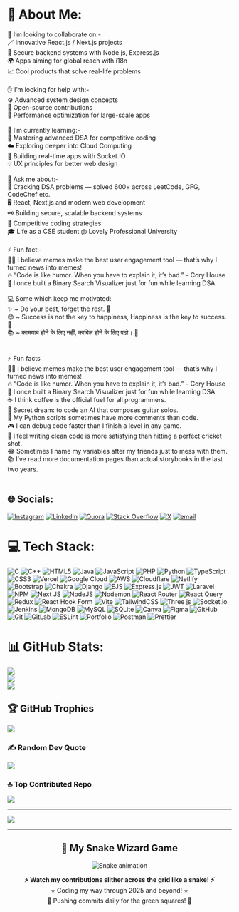 # 💫 About Me:
🤝 I’m looking to collaborate on:-<br>🪄 Innovative React.js / Next.js projects<br>🔐 Secure backend systems with Node.js, Express.js<br>🌍 Apps aiming for global reach with i18n<br>📈 Cool products that solve real-life problems<br><br>✋ I’m looking for help with:-<br>⚙️ Advanced system design concepts<br>🧩 Open-source contributions<br>🚀 Performance optimization for large-scale apps<br><br>🌱 I’m currently learning:-<br>🧠 Mastering advanced DSA for competitive coding<br>☁️ Exploring deeper into Cloud Computing<br>🔌 Building real-time apps with Socket.IO<br>💡 UX principles for better web design<br><br>💬 Ask me about:-<br>🧩 Cracking DSA problems — solved 600+ across LeetCode, GFG, CodeChef etc.<br>🖥️ React, Next.js and modern web development<br>🗝️ Building secure, scalable backend systems<br>👾 Competitive coding strategies<br>🎓 Life as a CSE student @ Lovely Professional University<br><br>⚡ Fun fact:-<br>👨‍💻 I believe memes make the best user engagement tool — that’s why I turned news into memes!<br>🔥 “Code is like humor. When you have to explain it, it’s bad.” – Cory House<br>🧩 I once built a Binary Search Visualizer just for fun while learning DSA.<br><br>💻 Some which keep me motivated:<br>✨ ~ Do your best, forget the rest. 💪<br>😊 ~ Success is not the key to happiness, Happiness is the key to success. 🔑<br>📚 ~ कामयाब होने के लिए नहीं, काबिल होने के लिए पढो। 🚀<br><br><br>⚡ Fun facts<br>👨‍💻 I believe memes make the best user engagement tool — that’s why I turned news into memes!<br>🔥 “Code is like humor. When you have to explain it, it’s bad.” – Cory House<br>🧩 I once built a Binary Search Visualizer just for fun while learning DSA.<br>☕ I think coffee is the official fuel for all programmers.<br>🎸 Secret dream: to code an AI that composes guitar solos.<br>🐍 My Python scripts sometimes have more comments than code.<br>🎮 I can debug code faster than I finish a level in any game.<br>🚀 I feel writing clean code is more satisfying than hitting a perfect cricket shot.<br>😂 Sometimes I name my variables after my friends just to mess with them.<br>📚 I’ve read more documentation pages than actual storybooks in the last two years.<br><br>


## 🌐 Socials:
[![Instagram](https://img.shields.io/badge/Instagram-%23E4405F.svg?logo=Instagram&logoColor=white)](https://instagram.com/https://www.instagram.com/siddharth_12017/?hl=en) [![LinkedIn](https://img.shields.io/badge/LinkedIn-%230077B5.svg?logo=linkedin&logoColor=white)](https://linkedin.com/in/https://www.linkedin.com/in/siddharthshiv1201/) [![Quora](https://img.shields.io/badge/Quora-%23B92B27.svg?logo=Quora&logoColor=white)](https://quora.com/profile/https://www.quora.com/profile/Siddharth-Shiv-3) [![Stack Overflow](https://img.shields.io/badge/-Stackoverflow-FE7A16?logo=stack-overflow&logoColor=white)](https://stackoverflow.com/users/https://stackoverflow.com/users/20758434/siddharth-shiv) [![X](https://img.shields.io/badge/X-black.svg?logo=X&logoColor=white)](https://x.com/https://x.com/Shiv12Siddharth)  [![email](https://img.shields.io/badge/Email-D14836?logo=gmail&logoColor=white)](mailto:shivsiddharth1201@gmail.com) 

# 💻 Tech Stack:
![C](https://img.shields.io/badge/c-%2300599C.svg?style=for-the-badge&logo=c&logoColor=white) ![C++](https://img.shields.io/badge/c++-%2300599C.svg?style=for-the-badge&logo=c%2B%2B&logoColor=white) ![HTML5](https://img.shields.io/badge/html5-%23E34F26.svg?style=for-the-badge&logo=html5&logoColor=white) ![Java](https://img.shields.io/badge/java-%23ED8B00.svg?style=for-the-badge&logo=openjdk&logoColor=white) ![JavaScript](https://img.shields.io/badge/javascript-%23323330.svg?style=for-the-badge&logo=javascript&logoColor=%23F7DF1E) ![PHP](https://img.shields.io/badge/php-%23777BB4.svg?style=for-the-badge&logo=php&logoColor=white) ![Python](https://img.shields.io/badge/python-3670A0?style=for-the-badge&logo=python&logoColor=ffdd54) ![TypeScript](https://img.shields.io/badge/typescript-%23007ACC.svg?style=for-the-badge&logo=typescript&logoColor=white) ![CSS3](https://img.shields.io/badge/css3-%231572B6.svg?style=for-the-badge&logo=css3&logoColor=white) ![Vercel](https://img.shields.io/badge/vercel-%23000000.svg?style=for-the-badge&logo=vercel&logoColor=white) ![Google Cloud](https://img.shields.io/badge/GoogleCloud-%234285F4.svg?style=for-the-badge&logo=google-cloud&logoColor=white) ![AWS](https://img.shields.io/badge/AWS-%23FF9900.svg?style=for-the-badge&logo=amazon-aws&logoColor=white) ![Cloudflare](https://img.shields.io/badge/Cloudflare-F38020?style=for-the-badge&logo=Cloudflare&logoColor=white) ![Netlify](https://img.shields.io/badge/netlify-%23000000.svg?style=for-the-badge&logo=netlify&logoColor=#00C7B7) ![Bootstrap](https://img.shields.io/badge/bootstrap-%238511FA.svg?style=for-the-badge&logo=bootstrap&logoColor=white) ![Chakra](https://img.shields.io/badge/chakra-%234ED1C5.svg?style=for-the-badge&logo=chakraui&logoColor=white) ![Django](https://img.shields.io/badge/django-%23092E20.svg?style=for-the-badge&logo=django&logoColor=white) ![EJS](https://img.shields.io/badge/ejs-%23B4CA65.svg?style=for-the-badge&logo=ejs&logoColor=black) ![Express.js](https://img.shields.io/badge/express.js-%23404d59.svg?style=for-the-badge&logo=express&logoColor=%2361DAFB) ![JWT](https://img.shields.io/badge/JWT-black?style=for-the-badge&logo=JSON%20web%20tokens) ![Laravel](https://img.shields.io/badge/laravel-%23FF2D20.svg?style=for-the-badge&logo=laravel&logoColor=white) ![NPM](https://img.shields.io/badge/NPM-%23CB3837.svg?style=for-the-badge&logo=npm&logoColor=white) ![Next JS](https://img.shields.io/badge/Next-black?style=for-the-badge&logo=next.js&logoColor=white) ![NodeJS](https://img.shields.io/badge/node.js-6DA55F?style=for-the-badge&logo=node.js&logoColor=white) ![Nodemon](https://img.shields.io/badge/NODEMON-%23323330.svg?style=for-the-badge&logo=nodemon&logoColor=%BBDEAD) ![React Router](https://img.shields.io/badge/React_Router-CA4245?style=for-the-badge&logo=react-router&logoColor=white) ![React Query](https://img.shields.io/badge/-React%20Query-FF4154?style=for-the-badge&logo=react%20query&logoColor=white) ![Redux](https://img.shields.io/badge/redux-%23593d88.svg?style=for-the-badge&logo=redux&logoColor=white) ![React Hook Form](https://img.shields.io/badge/React%20Hook%20Form-%23EC5990.svg?style=for-the-badge&logo=reacthookform&logoColor=white) ![Vite](https://img.shields.io/badge/vite-%23646CFF.svg?style=for-the-badge&logo=vite&logoColor=white) ![TailwindCSS](https://img.shields.io/badge/tailwindcss-%2338B2AC.svg?style=for-the-badge&logo=tailwind-css&logoColor=white) ![Three js](https://img.shields.io/badge/threejs-black?style=for-the-badge&logo=three.js&logoColor=white) ![Socket.io](https://img.shields.io/badge/Socket.io-black?style=for-the-badge&logo=socket.io&badgeColor=010101) ![Jenkins](https://img.shields.io/badge/jenkins-%232C5263.svg?style=for-the-badge&logo=jenkins&logoColor=white) ![MongoDB](https://img.shields.io/badge/MongoDB-%234ea94b.svg?style=for-the-badge&logo=mongodb&logoColor=white) ![MySQL](https://img.shields.io/badge/mysql-4479A1.svg?style=for-the-badge&logo=mysql&logoColor=white) ![SQLite](https://img.shields.io/badge/sqlite-%2307405e.svg?style=for-the-badge&logo=sqlite&logoColor=white) ![Canva](https://img.shields.io/badge/Canva-%2300C4CC.svg?style=for-the-badge&logo=Canva&logoColor=white) ![Figma](https://img.shields.io/badge/figma-%23F24E1E.svg?style=for-the-badge&logo=figma&logoColor=white) ![GitHub](https://img.shields.io/badge/github-%23121011.svg?style=for-the-badge&logo=github&logoColor=white) ![Git](https://img.shields.io/badge/git-%23F05033.svg?style=for-the-badge&logo=git&logoColor=white) ![GitLab](https://img.shields.io/badge/gitlab-%23181717.svg?style=for-the-badge&logo=gitlab&logoColor=white) ![ESLint](https://img.shields.io/badge/ESLint-4B3263?style=for-the-badge&logo=eslint&logoColor=white) ![Portfolio](https://img.shields.io/badge/Portfolio-%23000000.svg?style=for-the-badge&logo=firefox&logoColor=#FF7139) ![Postman](https://img.shields.io/badge/Postman-FF6C37?style=for-the-badge&logo=postman&logoColor=white) ![Prettier](https://img.shields.io/badge/prettier-%23F7B93E.svg?style=for-the-badge&logo=prettier&logoColor=black)

# 📊 GitHub Stats:
![](https://github-readme-stats.vercel.app/api?username=siddharthshiv1201&theme=radical&hide_border=false&include_all_commits=true&count_private=false)<br/>
![](https://nirzak-streak-stats.vercel.app/?user=siddharthshiv1201&theme=radical&hide_border=false)<br/>
![](https://github-readme-stats.vercel.app/api/top-langs/?username=siddharthshiv1201&theme=radical&hide_border=false&include_all_commits=true&count_private=false&layout=compact)

## 🏆 GitHub Trophies
![](https://github-profile-trophy.vercel.app/?username=siddharthshiv1201&theme=radical&no-frame=false&no-bg=false&margin-w=4)

### ✍️ Random Dev Quote
![](https://quotes-github-readme.vercel.app/api?type=vetical&theme=radical)

### 🔝 Top Contributed Repo
![](https://github-contributor-stats.vercel.app/api?username=siddharthshiv1201&limit=5&theme=radical&combine_all_yearly_contributions=true)

---
[![](https://visitcount.itsvg.in/api?id=siddharthshiv1201&icon=0&color=0)](https://visitcount.itsvg.in)

<!-- Proudly created with GPRM ( https://gprm.itsvg.in ) -->

<!-- Snake Game Repo View -->
<!-- Snake Game Repo View -->
<hr/>

<h2 align="center">🐍 My Snake Wizard Game</h2>

<p align="center">
  <img src="https://profile-readme-generator.com/assets/snake.svg" alt="Snake animation" />
</p>

<p align="center">
  <strong>⚡ Watch my contributions slither across the grid like a snake! ⚡</strong><br/>
  ⭐ Coding my way through 2025 and beyond! ⭐<br/>
  🚀 Pushing commits daily for the green squares! 🚀
</p>


